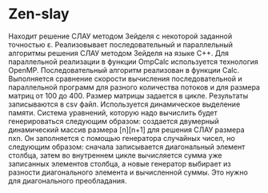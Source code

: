 # Zen-slay

Находит решение СЛАУ методом Зейделя с некоторой заданной точностью ε. Реализовывает последовательный и параллельный алгоритмы решения СЛАУ методом Зейделя на языке С++. Для параллельной реализации в функции OmpCalc используется технология OpenMP. Последовательный алгоритм реализован в функции Calc. Выполняется сравнение скорости вычисления последовательной и параллельной программ для разного количества потоков и для размера матриц от 100 до 400. Размер матрицы задается в цикле. Результаты записываются в csv файл. Используется динамическое выделение памяти.
Система уравнений, которую надо вычислить будет генерироваться следующим образом: создается двумерный динамический массив размера [n][n+1] для решения СЛАУ размера nxn. Он заполняется с помощью генератора случайных чисел, но следующим образом: сначала записывается диагональный элемент столбца, затем во внутреннем цикле вычисляется сумма уже записанных элементов столбца, а новые генератор выбирает из разности диагонального элемента и вычисленной суммы. Это нужно для диагонального преобладания.
